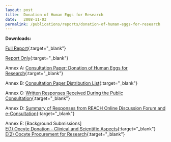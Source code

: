 ```yaml
---
layout: post
title:  Donation of Human Eggs for Research
date:   2008-11-03
permalink: /publications/reports/donation-of-human-eggs-for-research
---
```


**Downloads:**

[Full Report](/files/publications/reports/donation-of-human-eggs-for-research-full-report.pdf){:target="_blank"}

[Report Only](/files/publications/reports/donation-of-human-eggs-for-research-report-only.pdf){:target="_blank"}

Annex A: [Consultation Paper: Donation of Human Eggs for Research](/files/publications/reports/donation-of-human-eggs-for-research-annex-a.pdf){:target="_blank"}

Annex B: [Consultation Paper Distribution List](/files/publications/reports/donation-of-human-eggs-for-research-annex-b.pdf){:target="_blank"}

Annex C: [Written Responses Received During the Public Consultation](/files/publications/reports/donation-of-human-eggs-for-research-annex-c.pdf){:target="_blank"}

Annex D: [Summary of Responses from REACH Online Discussion Forum and e-Consultation](/files/publications/reports/donation-of-human-eggs-for-research-annex-d.pdf){:target="_blank"}

Annex E: [Background Submissions]
<br>[E(1) Oocyte Donation - Clinical and Scientific Aspects](/files/publications/reports/donation-of-human-eggs-for-research-annex-e-1.pdf){:target="_blank"}
<br>[E(2) Oocyte Procurement for Research](/files/publications/reports/donation-of-human-eggs-for-research-annex-e-2.pdf){:target="_blank"}
